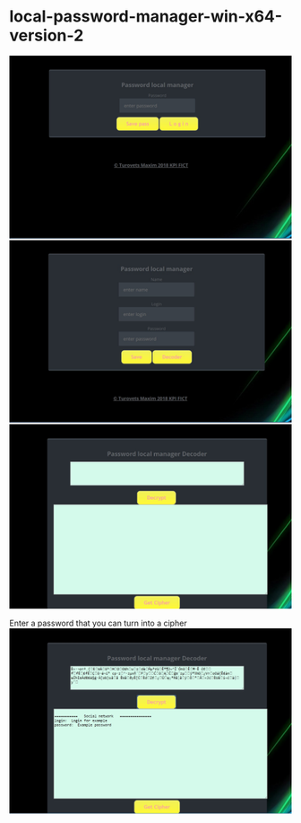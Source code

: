 # local-password-manager-win-x64-version-2


![Image alt](https://github.com/Maxim-Turovets/local-password-manager-win-x64-version-2/raw/master/1.jpg)
![Image alt](https://github.com/Maxim-Turovets/local-password-manager-win-x64-version-2/raw/master/2.jpg)
![Image alt](https://github.com/Maxim-Turovets/local-password-manager-win-x64-version-2/raw/master/3.jpg)

Enter a password that you can turn into a cipher
![Image alt](https://github.com/Maxim-Turovets/local-password-manager-win-x64-version-2/raw/master/4.jpg)
